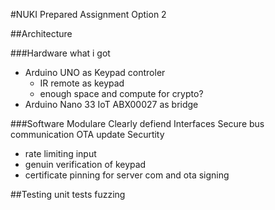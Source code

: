 #NUKI Prepared Assignment Option 2

##Architecture

###Hardware
what i got
- Arduino UNO as Keypad controler
  - IR remote as keypad
  - enough space and compute for crypto?
- Arduino Nano 33 IoT ABX00027 as bridge


###Software
Modulare
Clearly defiend Interfaces
Secure bus communication
OTA update
Securtity 
- rate limiting input
- genuin verification of keypad
- certificate pinning for server com and ota signing

##Testing
unit tests
fuzzing

